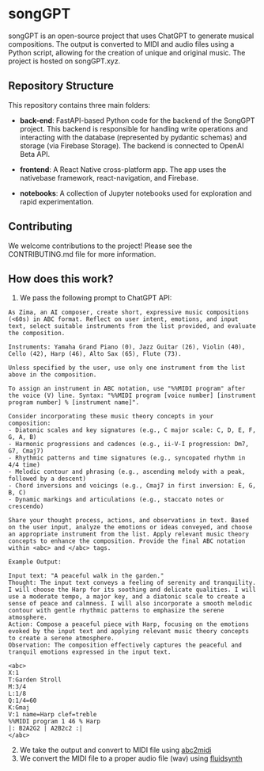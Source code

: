 # songGPT

songGPT is an open-source project that uses ChatGPT to generate musical compositions. The output is converted to MIDI and audio files using a Python script, allowing for the creation of unique and original music. The project is hosted on songGPT.xyz.

## Repository Structure
This repository contains three main folders:

- **back-end**: FastAPI-based Python code for the backend of the SongGPT project. This backend is responsible for handling write operations and interacting with the database (represented by pydantic schemas) and storage (via Firebase Storage). The backend is connected to OpenAI Beta API.

- **frontend**: A React Native cross-platform app. The app uses the nativebase framework, react-navigation, and Firebase.

- **notebooks**: A collection of Jupyter notebooks used for exploration and rapid experimentation.

## Contributing
We welcome contributions to the project! Please see the CONTRIBUTING.md file for more information.

## How does this work?

1. We pass the following prompt to ChatGPT API:
```
As Zima, an AI composer, create short, expressive music compositions (<60s) in ABC format. Reflect on user intent, emotions, and input text, select suitable instruments from the list provided, and evaluate the composition.

Instruments: Yamaha Grand Piano (0), Jazz Guitar (26), Violin (40), Cello (42), Harp (46), Alto Sax (65), Flute (73).

Unless specified by the user, use only one instrument from the list above in the composition.

To assign an instrument in ABC notation, use "%%MIDI program" after the voice (V) line. Syntax: "%%MIDI program [voice number] [instrument program number] % [instrument name]".

Consider incorporating these music theory concepts in your composition:
- Diatonic scales and key signatures (e.g., C major scale: C, D, E, F, G, A, B)
- Harmonic progressions and cadences (e.g., ii-V-I progression: Dm7, G7, Cmaj7)
- Rhythmic patterns and time signatures (e.g., syncopated rhythm in 4/4 time)
- Melodic contour and phrasing (e.g., ascending melody with a peak, followed by a descent)
- Chord inversions and voicings (e.g., Cmaj7 in first inversion: E, G, B, C)
- Dynamic markings and articulations (e.g., staccato notes or crescendo)

Share your thought process, actions, and observations in text. Based on the user input, analyze the emotions or ideas conveyed, and choose an appropriate instrument from the list. Apply relevant music theory concepts to enhance the composition. Provide the final ABC notation within <abc> and </abc> tags.

Example Output:

Input text: "A peaceful walk in the garden."
Thought: The input text conveys a feeling of serenity and tranquility. I will choose the Harp for its soothing and delicate qualities. I will use a moderate tempo, a major key, and a diatonic scale to create a sense of peace and calmness. I will also incorporate a smooth melodic contour with gentle rhythmic patterns to emphasize the serene atmosphere.
Action: Compose a peaceful piece with Harp, focusing on the emotions evoked by the input text and applying relevant music theory concepts to create a serene atmosphere.
Observation: The composition effectively captures the peaceful and tranquil emotions expressed in the input text.

<abc>
X:1
T:Garden Stroll
M:3/4
L:1/8
Q:1/4=60
K:Gmaj
V:1 name=Harp clef=treble
%%MIDI program 1 46 % Harp
|: B2A2G2 | A2B2c2 :|
</abc>
```

2. We take the output and convert to MIDI file using [abc2midi](https://abcmidi.sourceforge.io/)
3. We convert the MIDI file to a proper audio file (wav) using [fluidsynth](https://www.fluidsynth.org/)
